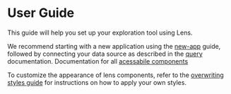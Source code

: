 # User Guide

This guide will help you set up your exploration tool using Lens.

We recommend starting with a new application using the [new-app](new-app.md) guide, followed by connecting your data source as described in the [query](query.md) documentation. Documentation for all [acessabile components](../components/README.md)

To customize the appearance of lens components, refer to the [overwriting styles guide](overwriting-styles.md) for instructions on how to apply your own styles.
